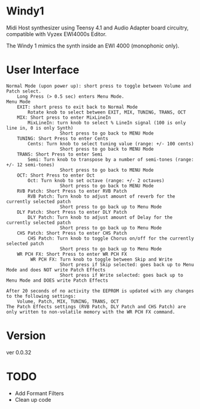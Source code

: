 # Windy1
Midi Host synthesizer using Teensy 4.1 and Audio Adapter board circuitry, compatible with Vyzex EWI4000s Editor.

The Windy 1 mimics the synth inside an EWI 4000 (monophonic only). 

# User Interface
    Normal Mode (upon power up): short press to toggle between Volume and Patch select.
        Long Press (> 0.5 sec) enters Menu Mode.
    Menu Mode
        EXIT: short press to exit back to Normal Mode
            Rotate knob to select between EXIT, MIX, TUNING, TRANS, OCT
        MIX: Short press to enter MixLineIn
            MixLineIn: turn knob to select % LineIn signal (100 is only line in, 0 is only Synth)
                        Short press to go back to MENU Mode
        TUNING: Short Press to enter Cents
            Cents: Turn knob to select tuning value (range: +/- 100 cents)
                        Short press to go back to MENU Mode
        TRANS: Short Press to enter Semi
            Semi: Turn knob to transpose by a number of semi-tones (range: +/- 12 semi-tones)
                        Short press to go back to MENU Mode
        OCT: Short Press to enter Oct
            Oct: Turn knob to set octave (range: +/- 2 octaves)
                        Short press to go back to MENU Mode
        RVB Patch: Short Press to enter RVB Patch
            RVB Patch: Turn knob to adjust amount of reverb for the currently selected patch
                        Short press to go back up to Menu Mode
        DLY Patch: Short Press to enter DLY Patch
            DLY Patch: Turn knob to adjust amount of Delay for the currently selected patch
                        Short press to go back up to Menu Mode
        CHS Patch: Short Press to enter CHS Patch
            CHS Patch: Turn knob to toggle Chorus on/off for the currently selected patch
                        Short press to go back up to Menu Mode
        WR PCH FX: Short Press to enter WR PCH FX
             WR PCH FX: Turn knob to toggle between Skip and Write
                        Short press if Skip selected: goes back up to Menu Mode and does NOT write Patch Effects
                        Short press if Write selected: goes back up to Menu Mode and DOES write Patch Effects

    After 20 seconds of no activity the EEPROM is updated with any changes to the following settings:
        Volume, Patch, MIX, TUNING, TRANS, OCT
    The Patch Effects settings (RVB Patch, DLY Patch and CHS Patch) are only written to non-volatile memory with the WR PCH FX command. 
        

# Version
ver 0.0.32
 
# TODO
* Add Formant Filters
* Clean up code
